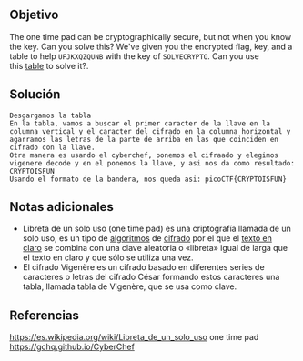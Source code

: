 
## Objetivo

The one time pad can be cryptographically secure, but not when you know the key. Can you solve this? We've given you the encrypted flag, key, and a table to help `UFJKXQZQUNB` with the key of `SOLVECRYPTO`. Can you use this [table](https://jupiter.challenges.picoctf.org/static/1fd21547c154c678d2dab145c29f1d79/table.txt) to solve it?.

## Solución 
```
Desgargamos la tabla
En la tabla, vamos a buscar el primer caracter de la llave en la columna vertical y el caracter del cifrado en la columna horizontal y agarramos las letras de la parte de arriba en las que coinciden en cifrado con la llave.
Otra manera es usando el cyberchef, ponemos el cifraado y elegimos vigenere decode y en el ponemos la llave, y asi nos da como resultado: CRYPTOISFUN
Usando el formato de la bandera, nos queda asi: picoCTF{CRYPTOISFUN}
```
## Notas adicionales
- Libreta de un solo uso (one time pad) es una criptografía llamada de un solo uso, es un tipo de [algoritmos](https://es.wikipedia.org/wiki/Algoritmos "Algoritmos") de [cifrado](https://es.wikipedia.org/wiki/Cifrado_(criptograf%C3%ADa) "Cifrado (criptografía)") por el que el [texto en claro](https://es.wikipedia.org/wiki/Texto_en_claro "Texto en claro") se combina con una clave aleatoria o «libreta» igual de larga que el texto en claro y que sólo se utiliza una vez.
- El cifrado Vigenère es un cifrado basado en diferentes series de caracteres o letras del cifrado César formando estos caracteres una tabla, llamada tabla de Vigenère, que se usa como clave.
## Referencias 
https://es.wikipedia.org/wiki/Libreta_de_un_solo_uso one time pad 
https://gchq.github.io/CyberChef